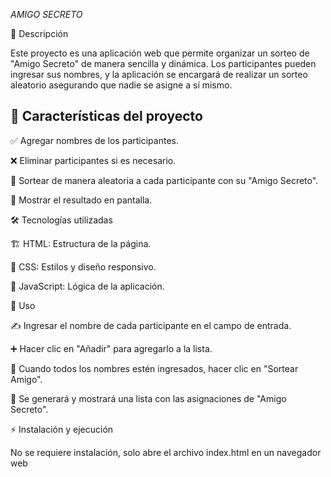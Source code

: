 <em> AMIGO SECRETO </em>

📌 Descripción

Este proyecto es una aplicación web que permite organizar un sorteo de "Amigo Secreto" de manera sencilla y dinámica. Los participantes pueden ingresar sus nombres, y la aplicación se encargará de realizar un sorteo aleatorio asegurando que nadie se asigne a sí mismo.

## :hammer: Características del proyecto

✅ Agregar nombres de los participantes.

❌ Eliminar participantes si es necesario.

🔄 Sortear de manera aleatoria a cada participante con su "Amigo Secreto".

📃 Mostrar el resultado en pantalla.

🛠️ Tecnologías utilizadas

🏗️ HTML: Estructura de la página.

🎨 CSS: Estilos y diseño responsivo.

🧠 JavaScript: Lógica de la aplicación.

🎯 Uso

✍️ Ingresar el nombre de cada participante en el campo de entrada.

➕ Hacer clic en "Añadir" para agregarlo a la lista.

🎲 Cuando todos los nombres estén ingresados, hacer clic en "Sortear Amigo".

📜 Se generará y mostrará una lista con las asignaciones de "Amigo Secreto".

⚡ Instalación y ejecución

No se requiere instalación, solo abre el archivo index.html en un navegador web

